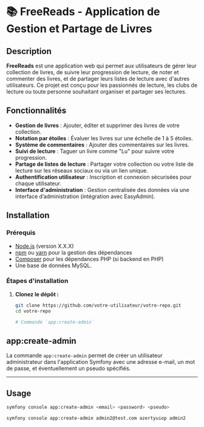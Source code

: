 # 📚 FreeReads - Application de Gestion et Partage de Livres

## Description
**FreeReads** est une application web qui permet aux utilisateurs de gérer leur collection de livres, de suivre leur progression de lecture, de noter et commenter des livres, et de partager leurs listes de lecture avec d'autres utilisateurs. Ce projet est conçu pour les passionnés de lecture, les clubs de lecture ou toute personne souhaitant organiser et partager ses lectures.

## Fonctionnalités
- **Gestion de livres** : Ajouter, éditer et supprimer des livres de votre collection.
- **Notation par étoiles** : Évaluer les livres sur une échelle de 1 à 5 étoiles.
- **Système de commentaires** : Ajouter des commentaires sur les livres.
- **Suivi de lecture** : Taguer un livre comme "Lu" pour suivre votre progression.
- **Partage de listes de lecture** : Partager votre collection ou votre liste de lecture sur les réseaux sociaux ou via un lien unique.
- **Authentification utilisateur** : Inscription et connexion sécurisées pour chaque utilisateur.
- **Interface d'administration** : Gestion centralisée des données via une interface d’administration (intégration avec EasyAdmin).

## Installation
### Prérequis
- [Node.js](https://nodejs.org/) (version X.X.X)
- [npm](https://www.npmjs.com/) ou [yarn](https://yarnpkg.com/) pour la gestion des dépendances
- [Composer](https://getcomposer.org/) pour les dépendances PHP (si backend en PHP)
- Une base de données MySQL.

### Étapes d'installation
1. **Clonez le dépôt :**
   ```bash
   git clone https://github.com/votre-utilisateur/votre-repo.git
   cd votre-repo

   # Commande `app:create-admin`

## **app:create-admin**
La commande `app:create-admin` permet de créer un utilisateur administrateur dans l'application Symfony avec une adresse e-mail, un mot de passe, et éventuellement un pseudo spécifiés.

---

## **Usage**
```bash
symfony console app:create-admin <email> <password> <pseudo>

symfony console app:create-admin admin2@test.com azertyuiop admin2

